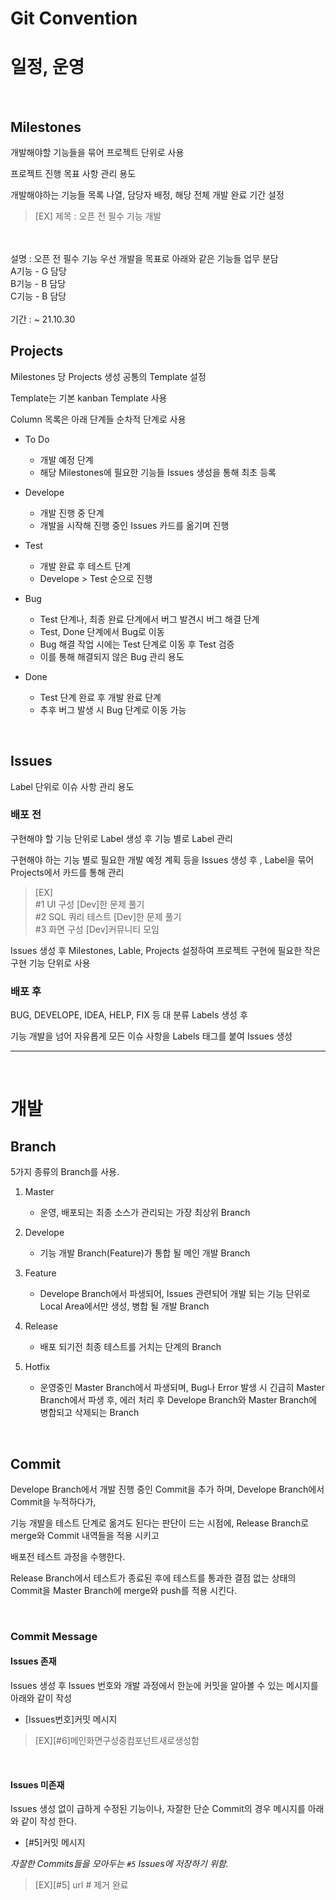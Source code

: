 # Git Convention



# 일정, 운영

<br>

## Milestones

개발해야할 기능들을 묶어 프로젝트 단위로 사용

프로젝트 진행 목표 사항 관리 용도

개발해야하는 기능들 목록 나열, 담당자 배정, 해당 전체 개발 완료 기간 설정

> [EX] 제목 : 오픈 전 필수 기능 개발 
<br>
<br> 설명 : 오픈 전 필수 기능 우선 개발을 목표로 아래와 같은 기능들 업무 분담
<br>A기능 - G 담당
<br>B기능 - B 담당 
<br>C기능 - B 담당
<br>
<br> 기간 : ~ 21.10.30

<br>

## Projects

Milestones 당 Projects 생성 공통의 Template 설정

Template는 기본 kanban Template 사용

Column 목록은 아래 단계들 순차적 단계로 사용


- To Do 
    - 개발 예정 단계
    - 해당 Milestones에 필요한 기능들 Issues 생성을 통해 최초 등록
 
- Develope
    - 개발 진행 중 단계
    - 개발을 시작해 진행 중인 Issues 카드를 옮기며 진행

- Test
    - 개발 완료 후 테스트 단계
    - Develope > Test 순으로 진행

- Bug
    - Test 단계나, 최종 완료 단계에서 버그 발견시 버그 해결 단계
    - Test, Done 단계에서 Bug로 이동 
    - Bug 해결 작업 시에는 Test 단계로 이동 후 Test 검증
    - 이를 통해 해결되지 않은 Bug 관리 용도

- Done
    - Test 단계 완료 후 개발 완료 단계
    - 추후 버그 발생 시 Bug 단계로 이동 가능
<br>

## Issues

Label 단위로 이슈 사항 관리 용도

### 배포 전

구현해야 할 기능 단위로 Label 생성 후 기능 별로 Label 관리

구현해야 하는 기능 별로 필요한 개발 예정 계획 등을 Issues 생성 후
, Label을 묶어 Projects에서 카드를 통해 관리

> [EX] 
<br>#1 UI 구성 [Dev]한 문제 풀기<br>#2 SQL 쿼리 테스트 [Dev]한 문제 풀기
<br>#3 화면 구성 [Dev]커뮤니티 모임

Issues 생성 후 Milestones, Lable, Projects 설정하여 프로젝트 구현에 필요한 작은 구현 기능 단위로 사용

### 배포 후

BUG, DEVELOPE, IDEA, HELP, FIX 등 대 분류 Labels 생성 후

기능 개발을 넘어 자유롭게 모든 이슈 사항을 Labels 태그를 붙여 Issues 생성

---


<br>

# 개발

## Branch

5가지 종류의 Branch를 사용.

1. Master
    - 운영, 배포되는 최종 소스가 관리되는 가장 최상위 Branch

2. Develope
    - 기능 개발 Branch(Feature)가 통합 될 메인 개발 Branch

3. Feature
    - Develope Branch에서 파생되어, Issues 관련되어 개발 되는 기능 단위로 Local Area에서만 생성, 병합 될 개발 Branch

4. Release
    - 배포 되기전 최종 테스트를 거치는 단계의 Branch

5. Hotfix
    - 운영중인 Master Branch에서 파생되며, Bug나 Error 발생 시 긴급히 Master Branch에서 파생 후, 에러 처리 후 Develope Branch와 Master Branch에 병합되고 삭제되는 Branch

<br>

## Commit

Develope Branch에서 개발 진행 중인 Commit을 추가 하며, Develope Branch에서 Commit을 누적하다가,

기능 개발을 테스트 단계로 옮겨도 된다는 판단이 드는 시점에, Release Branch로 merge와 Commit 내역들을 적용 시키고

배포전 테스트 과정을 수행한다.

Release Branch에서 테스트가 종료된 후에 테스트를 통과한 결점 없는 상태의 Commit을 Master Branch에 merge와 push를 적용 시킨다.


<br>

### Commit Message


#### Issues 존재

Issues 생성 후 Issues 번호와 개발 과정에서 한눈에 커밋을 알아볼 수 있는 메시지를 아래와 같이 작성

- [Issues번호]커밋 메시지

> [EX][#6]메인화면구성중컴포넌트새로생성함

<br>

#### Issues 미존재

Issues 생성 없이 급하게 수정된 기능이나, 자잘한 단순 Commit의 경우 메시지를 아래와 같이 작성 한다.
 
- [#5]커밋 메시지

_자잘한 Commits들을 모아두는 `#5` Issues에 저장하기 위함._

> [EX][#5] url # 제거 완료